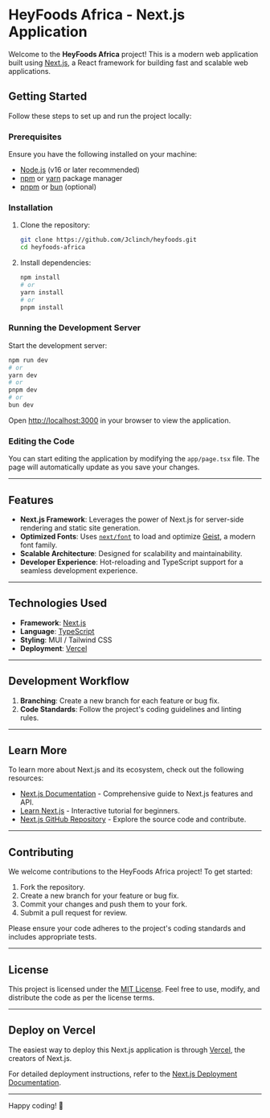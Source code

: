 # HeyFoods Africa - Next.js Application

Welcome to the **HeyFoods Africa** project! This is a modern web application built using [Next.js](https://nextjs.org), a React framework for building fast and scalable web applications.


## Getting Started

Follow these steps to set up and run the project locally:

### Prerequisites

Ensure you have the following installed on your machine:

- [Node.js](https://nodejs.org/) (v16 or later recommended)
- [npm](https://www.npmjs.com/) or [yarn](https://yarnpkg.com/) package manager
- [pnpm](https://pnpm.io/) or [bun](https://bun.sh/) (optional)

### Installation

1. Clone the repository:

    ```bash
    git clone https://github.com/Jclinch/heyfoods.git
    cd heyfoods-africa
    ```

2. Install dependencies:

    ```bash
    npm install
    # or
    yarn install
    # or
    pnpm install
    ```

### Running the Development Server

Start the development server:

```bash
npm run dev
# or
yarn dev
# or
pnpm dev
# or
bun dev
```

Open [http://localhost:3000](http://localhost:3000) in your browser to view the application.

### Editing the Code

You can start editing the application by modifying the `app/page.tsx` file. The page will automatically update as you save your changes.

---

## Features

- **Next.js Framework**: Leverages the power of Next.js for server-side rendering and static site generation.
- **Optimized Fonts**: Uses [`next/font`](https://nextjs.org/docs/app/building-your-application/optimizing/fonts) to load and optimize [Geist](https://vercel.com/font), a modern font family.
- **Scalable Architecture**: Designed for scalability and maintainability.
- **Developer Experience**: Hot-reloading and TypeScript support for a seamless development experience.

---

## Technologies Used

- **Framework**: [Next.js](https://nextjs.org)
- **Language**: [TypeScript](https://www.typescriptlang.org/)
- **Styling**: MUI / Tailwind CSS 
- **Deployment**: [Vercel](https://vercel.com)

---

## Development Workflow

1. **Branching**: Create a new branch for each feature or bug fix.
2. **Code Standards**: Follow the project's coding guidelines and linting rules.


---

## Learn More

To learn more about Next.js and its ecosystem, check out the following resources:

- [Next.js Documentation](https://nextjs.org/docs) - Comprehensive guide to Next.js features and API.
- [Learn Next.js](https://nextjs.org/learn) - Interactive tutorial for beginners.
- [Next.js GitHub Repository](https://github.com/vercel/next.js) - Explore the source code and contribute.

---

## Contributing

We welcome contributions to the HeyFoods Africa project! To get started:

1. Fork the repository.
2. Create a new branch for your feature or bug fix.
3. Commit your changes and push them to your fork.
4. Submit a pull request for review.

Please ensure your code adheres to the project's coding standards and includes appropriate tests.

---

## License

This project is licensed under the [MIT License](LICENSE). Feel free to use, modify, and distribute the code as per the license terms.

---

## Deploy on Vercel

The easiest way to deploy this Next.js application is through [Vercel](https://vercel.com/new?utm_medium=default-template&filter=next.js&utm_source=create-next-app&utm_campaign=create-next-app-readme), the creators of Next.js.

For detailed deployment instructions, refer to the [Next.js Deployment Documentation](https://nextjs.org/docs/app/building-your-application/deploying).

---

Happy coding! 🚀
